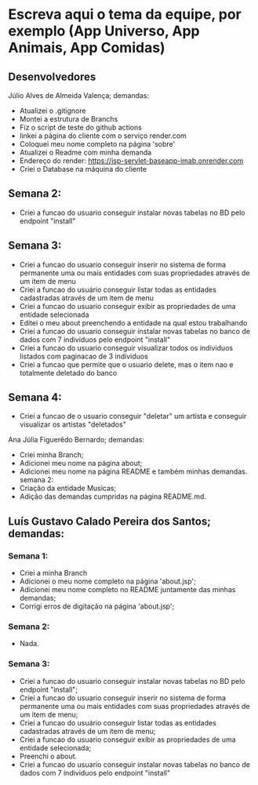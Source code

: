 # Escreva aqui o tema da equipe, por exemplo (App Universo, App Animais, App Comidas)

## Desenvolvedores

Júlio Alves de Almeida Valença;
demandas:

- Atualizei o .gitignore
- Montei a estrutura de Branchs
- Fiz o script de teste do github actions
- linkei a página do cliente com o serviço render.com
- Coloquei meu nome completo na página 'sobre'
- Atualizei o Readme com minha demanda
- Endereço do render: https://jsp-servlet-baseapp-imab.onrender.com
- Criei o Database na máquina do cliente
## Semana 2:
- Criei a funcao do usuario conseguir instalar novas tabelas no BD pelo endpoint "install"

## Semana 3:
- Criei a funcao do usuario conseguir inserir no sistema de forma permanente uma ou mais entidades com suas propriedades através de um item de menu
- Criei a funcao do usuário conseguir listar todas as entidades cadastradas através de um item de menu
- Criei a funcao do usuario conseguir exibir as propriedades de uma entidade selecionada
- Editei o meu about preenchendo a entidade na qual estou trabalhando
- Criei a funcao do usuario conseguir instalar novas tabelas no banco de dados com 7 individuos pelo endpoint "install"
- Criei a funcao do usuario conseguir visualizar todos os individuos listados com paginacao de 3 individuos
- Criei a funcao que permite que o usuario delete, mas o item nao e totalmente deletado do banco 

## Semana 4:
- Criei a funcao de o usuario conseguir "deletar" um artista e conseguir visualizar os artistas "deletados"


Ana Júlia Figuerêdo Bernardo;
demandas:

- Criei minha Branch;
- Adicionei meu nome na página about;
- Adicionei meu nome na página README e também minhas demandas.
semana 2:
- Criação da entidade Musicas;
- Adição das demandas cumpridas na página README.md.

## Luís Gustavo Calado Pereira dos Santos; demandas:

### Semana 1:
- Criei a minha Branch
- Adicionei o meu nome completo na página 'about.jsp';
- Adicionei meu nome completo no README juntamente das minhas demandas;
- Corrigi erros de digitação na página 'about.jsp';

### Semana 2: 
- Nada.

### Semana 3:
- Criei a funcao do usuario conseguir instalar novas tabelas no BD pelo endpoint "install";
- Criei a funcao do usuario conseguir inserir no sistema de forma permanente uma ou mais entidades com suas propriedades através de um item de menu;
- Criei a funcao do usuário conseguir listar todas as entidades cadastradas através de um item de menu;
- Criei a funcao do usuario conseguir exibir as propriedades de uma entidade selecionada;
- Preenchi o about.
- Criei a funcao do usuario conseguir instalar novas tabelas no banco de dados com 7 individuos pelo endpoint "install"
